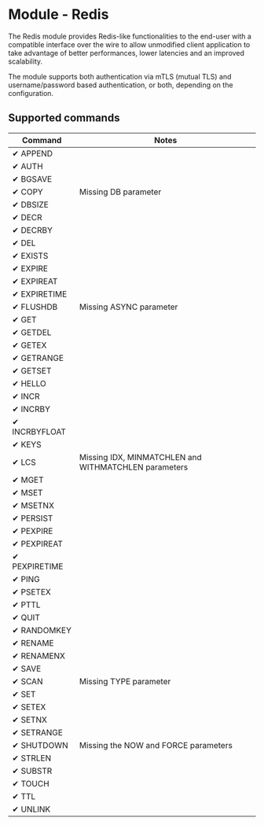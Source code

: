 Module - Redis
==============

The Redis module provides Redis-like functionalities to the end-user with a compatible interface over the wire
to allow unmodified client application to take advantage of better performances, lower latencies and an improved
scalability.

The module supports both authentication via mTLS (mutual TLS) and username/password based authentication, or both,
depending on the configuration.

## Supported commands

| Command       | Notes                                                |
|---------------|------------------------------------------------------|
| ✔ APPEND      |                                                      |
| ✔ AUTH        |                                                      |
| ✔ BGSAVE      |                                                      |
| ✔ COPY        | Missing DB parameter                                 |
| ✔ DBSIZE      |                                                      |
| ✔ DECR        |                                                      |
| ✔ DECRBY      |                                                      |
| ✔ DEL         |                                                      |
| ✔ EXISTS      |                                                      |
| ✔ EXPIRE      |                                                      |
| ✔ EXPIREAT    |                                                      |
| ✔ EXPIRETIME  |                                                      |
| ✔ FLUSHDB     | Missing ASYNC parameter                              |
| ✔ GET         |                                                      |
| ✔ GETDEL      |                                                      |
| ✔ GETEX       |                                                      |
| ✔ GETRANGE    |                                                      |
| ✔ GETSET      |                                                      |
| ✔ HELLO       |                                                      |
| ✔ INCR        |                                                      |
| ✔ INCRBY      |                                                      |
| ✔ INCRBYFLOAT |                                                      |
| ✔ KEYS        |                                                      |
| ✔ LCS         | Missing IDX, MINMATCHLEN and WITHMATCHLEN parameters |
| ✔ MGET        |                                                      |
| ✔ MSET        |                                                      |
| ✔ MSETNX      |                                                      |
| ✔ PERSIST     |                                                      |
| ✔ PEXPIRE     |                                                      |
| ✔ PEXPIREAT   |                                                      |
| ✔ PEXPIRETIME |                                                      |
| ✔ PING        |                                                      |
| ✔ PSETEX      |                                                      |
| ✔ PTTL        |                                                      |
| ✔ QUIT        |                                                      |
| ✔ RANDOMKEY   |                                                      |
| ✔ RENAME      |                                                      |
| ✔ RENAMENX    |                                                      |
| ✔ SAVE        |                                                      |
| ✔ SCAN        | Missing TYPE parameter                               |
| ✔ SET         |                                                      |
| ✔ SETEX       |                                                      |
| ✔ SETNX       |                                                      |
| ✔ SETRANGE    |                                                      |
| ✔ SHUTDOWN    | Missing the NOW and FORCE parameters                 |
| ✔ STRLEN      |                                                      |
| ✔ SUBSTR      |                                                      |
| ✔ TOUCH       |                                                      |
| ✔ TTL         |                                                      |
| ✔ UNLINK      |                                                      |
